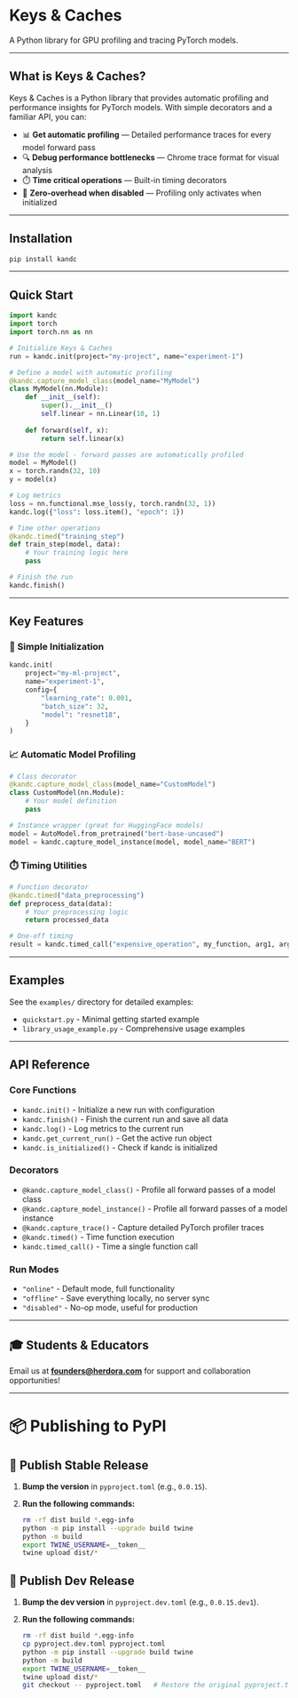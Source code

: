 # Keys & Caches

A Python library for GPU profiling and tracing PyTorch models.

---

## What is Keys & Caches?

Keys & Caches is a Python library that provides automatic profiling and performance insights for PyTorch models. With simple decorators and a familiar API, you can:

* 📊 **Get automatic profiling** — Detailed performance traces for every model forward pass
* 🔍 **Debug performance bottlenecks** — Chrome trace format for visual analysis
* ⏱️ **Time critical operations** — Built-in timing decorators
* 🎯 **Zero-overhead when disabled** — Profiling only activates when initialized

---

## Installation

```bash
pip install kandc
```

---

## Quick Start

```python
import kandc
import torch
import torch.nn as nn

# Initialize Keys & Caches
run = kandc.init(project="my-project", name="experiment-1")

# Define a model with automatic profiling
@kandc.capture_model_class(model_name="MyModel")
class MyModel(nn.Module):
    def __init__(self):
        super().__init__()
        self.linear = nn.Linear(10, 1)
    
    def forward(self, x):
        return self.linear(x)

# Use the model - forward passes are automatically profiled
model = MyModel()
x = torch.randn(32, 10)
y = model(x)

# Log metrics
loss = nn.functional.mse_loss(y, torch.randn(32, 1))
kandc.log({"loss": loss.item(), "epoch": 1})

# Time other operations
@kandc.timed("training_step")
def train_step(model, data):
    # Your training logic here
    pass

# Finish the run
kandc.finish()
```

---

## Key Features

### 🎯 Simple Initialization

```python
kandc.init(
    project="my-ml-project",
    name="experiment-1",
    config={
        "learning_rate": 0.001,
        "batch_size": 32,
        "model": "resnet18",
    }
)
```

### 📈 Automatic Model Profiling

```python
# Class decorator
@kandc.capture_model_class(model_name="CustomModel")
class CustomModel(nn.Module):
    # Your model definition
    pass

# Instance wrapper (great for HuggingFace models)
model = AutoModel.from_pretrained("bert-base-uncased")
model = kandc.capture_model_instance(model, model_name="BERT")
```

### ⏱️ Timing Utilities

```python
# Function decorator
@kandc.timed("data_preprocessing")
def preprocess_data(data):
    # Your preprocessing logic
    return processed_data

# One-off timing
result = kandc.timed_call("expensive_operation", my_function, arg1, arg2)
```

---

## Examples

See the `examples/` directory for detailed examples:
- `quickstart.py` - Minimal getting started example
- `library_usage_example.py` - Comprehensive usage examples

---

## API Reference

### Core Functions
- `kandc.init()` - Initialize a new run with configuration
- `kandc.finish()` - Finish the current run and save all data
- `kandc.log()` - Log metrics to the current run
- `kandc.get_current_run()` - Get the active run object
- `kandc.is_initialized()` - Check if kandc is initialized

### Decorators
- `@kandc.capture_model_class()` - Profile all forward passes of a model class
- `@kandc.capture_model_instance()` - Profile all forward passes of a model instance
- `@kandc.capture_trace()` - Capture detailed PyTorch profiler traces
- `@kandc.timed()` - Time function execution
- `kandc.timed_call()` - Time a single function call

### Run Modes
- `"online"` - Default mode, full functionality
- `"offline"` - Save everything locally, no server sync
- `"disabled"` - No-op mode, useful for production

---

## 🎓 Students & Educators

Email us at **[founders@herdora.com](mailto:founders@herdora.com)** for support and collaboration opportunities!

---

# 📦 Publishing to PyPI

## 🚀 Publish Stable Release

1. **Bump the version** in `pyproject.toml` (e.g., `0.0.15`).

2. **Run the following commands:**
   ```bash
   rm -rf dist build *.egg-info
   python -m pip install --upgrade build twine
   python -m build
   export TWINE_USERNAME=__token__
   twine upload dist/*
   ```

## 🧪 Publish Dev Release

1. **Bump the dev version** in `pyproject.dev.toml` (e.g., `0.0.15.dev1`).

2. **Run the following commands:**
   ```bash
   rm -rf dist build *.egg-info
   cp pyproject.dev.toml pyproject.toml
   python -m pip install --upgrade build twine
   python -m build
   export TWINE_USERNAME=__token__
   twine upload dist/*
   git checkout -- pyproject.toml   # Restore the original pyproject.toml
   ```
